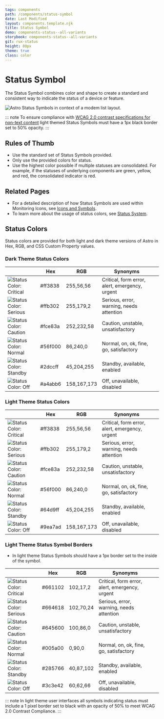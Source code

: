 ```yaml
---
tags: components
path: /components/status-symbol
date: Last Modified
layout: components.template.njk
title: Status Symbol
demo: components-status--all-variants
storybook: components-status--all-variants
git: rux-status
height: 80px
theme: true
class: color
---
```


# Status Symbol

The Status Symbol combines color and shape to create a standard and consistent way to indicate the status of a device or feature.

![Astro Status Symbols in context of a modem list layout.](/img/components/icons-symbols-modems.png "Astro Status Symbols in context of a modem list layout.")

::: note
To ensure compliance with [WCAG 2.0 contrast specifications for non-text content](https://www.w3.org/WAI/standards-guidelines/wcag/new-in-21/#1411-non-text-contrast-aa) light themed Status Symbols must have a 1px black border set to 50% opacity.
:::

## Rules of Thumb

- Use the standard set of Status Symbols provided.
- Only use the provided colors for status.
- Use the highest color possible if multiple statuses are consolidated. For example, if the statuses of underlying components are green, yellow, and red, the consolidated indicator is red.

## Related Pages

- For a detailed description of how Status Symbols are used within Monitoring Icons, see [Icons and Symbols](/components/icons-and-symbols).
- To learn more about the usage of status colors, see [Status System](/patterns/status-system).

## Status Colors

Status colors are provided for both light and dark theme versions of Astro in Hex, RGB, and CSS Custom Property values.

### Dark Theme Status Colors

|                                                              | Hex     | RGB         | Synonyms                                       |     |
| ------------------------------------------------------------ | ------- | ----------- | ---------------------------------------------- | --- |
| ![Status Color: Critical ](/img/swatches/critical__dark.svg) | #ff3838 | 255,56,56   | Critical, form error, alert, emergency, urgent |
| ![Status Color: Serious ](/img/swatches/serious__dark.svg)   | #ffb302 | 255,179,2   | Serious, error, warning, needs attention       |
| ![Status Color: Caution ](/img/swatches/caution__dark.svg)   | #fce83a | 252,232,58  | Caution, unstable, unsatisfactory              |
| ![Status Color: Normal ](/img/swatches/normal__dark.svg)     | #56f000 | 86,240,0    | Normal, on, ok, fine, go, satisfactory         |
| ![Status Color: Standby ](/img/swatches/standby__dark.svg)   | #2dccff | 45,204,255  | Standby, available, enabled                    |
| ![Status Color: Off ](/img/swatches/off__dark.svg)           | #a4abb6 | 158,167,173 | Off, unavailable, disabled                     |

### Light Theme Status Colors

|                                                               | Hex     | RGB         | Synonyms                                       |     |
| ------------------------------------------------------------- | ------- | ----------- | ---------------------------------------------- | --- |
| ![Status Color: Critical ](/img/swatches/critical__light.svg) | #ff3838 | 255,56,56   | Critical, form error, alert, emergency, urgent |
| ![Status Color: Serious ](/img/swatches/serious__light.svg)   | #ffb302 | 255,179,2   | Serious, error, warning, needs attention       |
| ![Status Color: Caution ](/img/swatches/caution__light.svg)   | #fce83a | 252,232,58  | Caution, unstable, unsatisfactory              |
| ![Status Color: Normal ](/img/swatches/normal__light.svg)     | #56f000 | 86,240,0    | Normal, on, ok, fine, go, satisfactory         |
| ![Status Color: Standby ](/img/swatches/standby__light.svg)   | #64d9ff | 45,204,255  | Standby, available, enabled                    |
| ![Status Color: Off ](/img/swatches/off__light.svg)           | #9ea7ad | 158,167,173 | Off, unavailable, disabled                     |

### Light Theme Status Symbol Borders

- In light theme Status Symbols should have a 1px border set to the inside of the symbol.

|                                                               | Hex     | RGB       | Synonyms                                       |     |
| ------------------------------------------------------------- | ------- | --------- | ---------------------------------------------- | --- |
| ![Status Color: Critical ](/img/swatches/critical__light.svg) | #661102 | 102,17,2  | Critical, form error, alert, emergency, urgent |
| ![Status Color: Serious ](/img/swatches/serious__light.svg)   | #664618 | 102,70,24 | Serious, error, warning, needs attention       |
| ![Status Color: Caution ](/img/swatches/caution__light.svg)   | #645600 | 100,86,0  | Caution, unstable, unsatisfactory              |
| ![Status Color: Normal ](/img/swatches/normal__light.svg)     | #005a00 | 0,90,0    | Normal, on, ok, fine, go, satisfactory         |
| ![Status Color: Standby ](/img/swatches/standby__light.svg)   | #285766 | 40,87,102 | Standby, available, enabled                    |
| ![Status Color: Off ](/img/swatches/off__light.svg)           | #3c3e42 | 60,62,66  | Off, unavailable, disabled                     |

::: note
In light theme user interfaces all symbols indicating status must include a 1 pixel border set to black with an opacity of 50% to meet WCAG 2.0 Contrast Compliance.
:::
